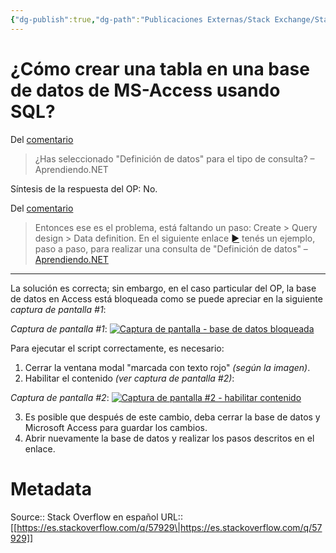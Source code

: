 ```yaml
---
{"dg-publish":true,"dg-path":"Publicaciones Externas/Stack Exchange/Stack Overflow en español/es.stackoverflow.com-57929.md","permalink":"/publicaciones-externas/stack-exchange/stack-overflow-en-espanol/es-stackoverflow-com-57929/","title":"¿Cómo crear una tabla en una base de datos de MS-Access usando SQL?","hide":true,"noteIcon":"default","created":"2024-04-03T12:49:10.417-06:00","updated":"2024-04-05T16:43:49.657-06:00"}
---
```


# ¿Cómo crear una tabla en una base de datos de MS-Access usando SQL?

Del [comentario][1]

> ¿Has seleccionado "Definición de datos" para el tipo de consulta? – Aprendiendo.NET 

Síntesis de la respuesta del OP: No.

Del [comentario][2]

> Entonces ese es el problema, está faltando un paso: Create > Query
> design > Data definition. En el siguiente enlace [►][3] tenés un
> ejemplo, paso a paso, para realizar una consulta de "Definición de
> datos" – [Aprendiendo.NET][4]


----------

La solución es correcta; sin embargo, en el caso particular del OP, la base de datos en Access está bloqueada como se puede apreciar en la siguiente *captura de pantalla #1*:

*Captura de pantalla #1*:
[![Captura de pantalla - base de datos bloqueada][5]][5]

Para ejecutar el script correctamente, es necesario:

 1. Cerrar la ventana modal "marcada con texto rojo" *(según la imagen)*.
 2. Habilitar el contenido *(ver captura de pantalla #2)*:

*Captura de pantalla #2*:
[![Captura de pantalla #2 - habilitar contenido][6]][6]

 3. Es posible que después de este cambio, deba cerrar la base de datos y Microsoft Access para guardar los cambios.
 4. Abrir nuevamente la base de datos y realizar los pasos descritos en el enlace.

  [1]: https://es.stackoverflow.com/questions/24334/c%C3%B3mo-crear-una-tabla-en-una-base-de-datos-de-ms-access-usando-sql/57927#comment39476_24334
  [2]: https://es.stackoverflow.com/questions/24334/c%C3%B3mo-crear-una-tabla-en-una-base-de-datos-de-ms-access-usando-sql/57927#comment39660_24334
  [3]: http://www.addictivetips.com/microsoft-office/create-tables-in-access-2010-using-sql-commands/
  [4]: https://es.stackoverflow.com/users/10998/aprendiendo-net
  [5]: https://i.stack.imgur.com/Sjm2E.png
  [6]: https://i.stack.imgur.com/JS8jI.png

# Metadata
Source:: Stack Overflow en español
URL:: [[https://es.stackoverflow.com/q/57929\|https://es.stackoverflow.com/q/57929]]

